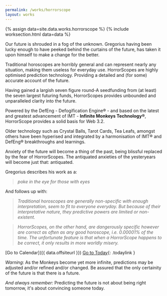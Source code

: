 ```yaml
---
permalink: /works/horrorscope
layout: works
---
```


{% assign data=site.data.works.horrorscope %}
{% include worksection.html data=data %}

Our future is shrouded in a fog of the unknown. Gregorius having been lucky enough to have peeked behind the curtains of the future, has taken it upon himself to make a change for the better.

Traditional horoscopes are horribly general and can represent nearly any situation, making them useless for everyday use. HorrorScopes are highly optimised prediction technology. Providing a detailed and (for some) accurate account of the future.

Having gained a largish seven figure round-A seedfunding from (at least) the seven largest futuring funds, HorrorScopes provides unbounded and unparalleled clarity into the future.

Powered by the DefEng - Defogification Engine&reg; - and based on the latest and greatest advancement of IMT - **Infinite Monkeys Technology&reg;**, HorrorScope provides a solid basis for Web 3.2.

Older technology such as Crystal Balls, Tarot Cards, Tea Leafs, amongst others have been hyperised and integrated by a harmonisation of IMT&reg; and DefEng&reg; breakthroughs and learnings.

Anxiety of the future will become a thing of the past, being blissful replaced by the fear of HorrorScopes. The antiquated anxieties of the yesteryears will become just that: antiquated.

Gregorius describes his work as a:

> *poke in the eye for those with eyes*

And follows up with:

> *Traditional horoscopes are generally non-specific with enough interpretation, seem to fit to everyone everyday. But because of their interpretative nature, they predictive powers are limited or non-existent.*

> *HorrorScopes, on the other hand, are dangerously specific however are correct as often as any good horoscope, i.e. 0.00001% of the time. The unfortunate feature is that when a HorrorScope happens to be correct, it only results in more worldly misery.*

[Go to Calendar]({{ data.offsiteurl }})
[Go to Today](/horrorscope/YYYYMMDDD){: .todaylink }

*Warning*: As the Monkeys become yet more infinite, predictions may be adjusted and/or refined and/or changed. Be assured that the only certainity of the future is that there is a future.

*And always remember:* Predicting the future is not about being right tomorrow, it's about convincing someone today.

<script type="text/javascript">
var add0 = function(r){ return (r < 10 ? "0" : "") + r; }

function replaceTodayLink() {
  var d = new Date();
  var m = add0(d.getMonth()+1);
  var y = d.getFullYear();
  var dy = add0( d.getDate() );

  document.querySelectorAll(".todaylink").forEach( function(elem) {
    elem.href = "/horrorscope/" + y + m + dy;
  })
}
window.onload = replaceTodayLink;
</script>

<style>
.todaylink {
float: right;
}
</style>
